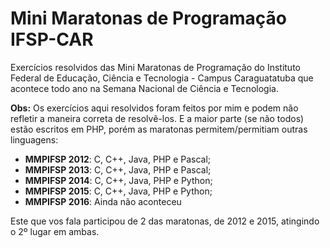 # Mini Maratonas de Programação IFSP-CAR
Exercícios resolvidos das Mini Maratonas de Programação do Instituto Federal de Educação, Ciência e Tecnologia - Campus Caraguatatuba que acontece todo ano na Semana Nacional de Ciência e Tecnologia.

**Obs:** Os exercícios aqui resolvidos foram feitos por mim e podem não refletir a maneira correta de resolvê-los. E a maior parte (se não todos) estão escritos em PHP, porém as maratonas permitem/permitiam outras linguagens:
 - **MMPIFSP 2012**: C, C++, Java, PHP e Pascal;
 - **MMPIFSP 2013**: C, C++, Java, PHP e Pascal;
 - **MMPIFSP 2014**: C, C++, Java, PHP e Python;
 - **MMPIFSP 2015**: C, C++, Java, PHP e Python;
 - **MMPIFSP 2016**: Ainda não aconteceu

Este que vos fala participou de 2 das maratonas, de 2012 e 2015, atingindo o 2º lugar em ambas.

